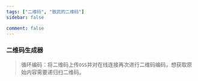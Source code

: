 ```yaml
---
tags: ["二维码", "敖武的二维码"]
sidebar: false

comment: false
---
```


### 二维码生成器

<Qrcode />

> 循环编码：将二维码上传`OSS`并对在线连接再次进行二维码编码，想获取原始内容需要递归扫二维码。
